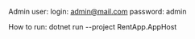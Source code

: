 Admin user:
login: admin@mail.com
password: admin

How to run:
dotnet run --project RentApp.AppHost
